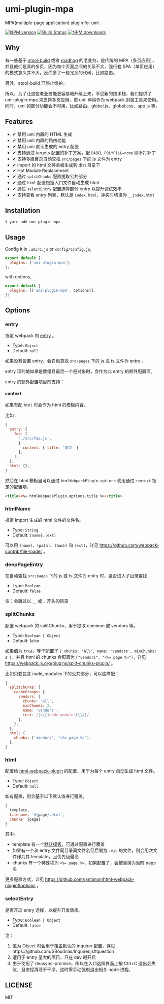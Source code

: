 # umi-plugin-mpa

MPA(multiple-page application) plugin for umi.

[![NPM version](https://img.shields.io/npm/v/umi-plugin-mpa.svg?style=flat)](https://npmjs.org/package/umi-plugin-mpa)
[![Build Status](https://img.shields.io/travis/umijs/umi-plugin-mpa.svg?style=flat)](https://travis-ci.org/umijs/umi-plugin-mpa)
[![NPM downloads](http://img.shields.io/npm/dm/umi-plugin-mpa.svg?style=flat)](https://npmjs.org/package/umi-plugin-mpa)

## Why

有一些基于 [atool-build](https://github.com/ant-tool/atool-build) 或者 [roadhog](https://github.com/sorrycc/roadhog) 的老业务，是传统的 MPA（多页应用），并且他们是真的多页，因为每个页面之间的关系不大，强行套 SPA（单页应用）的模式意义并不大，反而多了一些冗余的代码，比如路由。

另外，atool-build 已停止维护。

所以，为了让这些老业务能更容易地升级上来，享受新的技术栈，我们提供了 umi-plugin-mpa 来支持多页应用，把 umi 单纯作为 webpack 封装工具来使用。同时，umi 的部分功能会不可用，比如路由、global.js、global.css、app.js 等。

## Features

- ✔︎ 禁用 umi 内置的 HTML 生成
- ✔︎ 禁用 umi 内置的路由功能
- ✔︎ 禁用 umi 默认生成的 entry 配置
- ✔︎ 支持通过 targets 配置的补丁方案，配 `BABEL_POLYFILL=none` 则不打补丁
- ✔︎ 支持多级目录自动查找 `src/pages` 下的 js 文件为 entry
- ✔︎ import 的 html 文件会被生成到 dist 目录下
- ✔︎ Hot Module Replacement
- ✔︎ 通过 `splitChunks` 配置提取公共部分
- ✔︎ 通过 `html` 配置根据入口文件自动生成 html
- ✔︎ 通过 `selectEntry` 配置选择部分 entry 以提升调试效率
- ✔︎ 支持查看 entry 列表，默认是 `index.html`，冲突时切换为 `__index.html`

## Installation

```bash
$ yarn add umi-plugin-mpa
```

## Usage

Config it in `.umirc.js` or `config/config.js`,

```js
export default {
  plugins: ['umi-plugin-mpa'],
};
```

with options,

```js
export default {
  plugins: [['umi-plugin-mpa', options]],
};
```

## Options

### entry

指定 webpack 的 [entry](https://webpack.js.org/configuration/entry-context/#entry) 。

- Type: `Object`
- Default: `null`

如果没有设置 entry，会自动查找 `src/pages` 下的 js 或 ts 文件为 entry 。

entry 项的值如果是数组且最后一个是对象时，会作为此 entry 的额外配置项。

entry 的额外配置项目前支持：

#### context

如果有配 `html` 时会作为 html 的模板内容。

比如：

```js
{
  entry: {
    foo: [
      './src/foo.js',
      {
        context: { title: '首页' }
      },
    ],
  },
  html: {},
}
```

然后在 html 模板里可以通过 `htmlWebpackPlugin.options` 使用通过 `context` 指定的配置项，

```html
<title><%= htmlWebpackPlugin.options.title %></title>
```

### htmlName

指定 import 生成的 html 文件的文件名。

- Type: `String`
- Default: `[name].[ext]`

可以用 `[name]`、`[path]`、`[hash]` 和 `[ext]`，详见 https://github.com/webpack-contrib/file-loader 。

### deepPageEntry

在自动查找 `src/pages` 下的 js 或 ts 文件为 entry 时，是否进入子目录查找

- Type: `Boolean`
- Default: `false`

注：会跳过以 `__` 或 `.` 开头的目录

### splitChunks

配置 webpack 的 splitChunks，用于提取 common 或 vendors 等。

- Type: `Boolean | Object`
- Default: false

如果值为 `true`，等于配置了 `{ chunks: 'all', name: 'vendors', minChunks: 2 }`，并且 html 的 chunks 会配置为 `["vendors", "<%= page %>"]`，详见 https://webpack.js.org/plugins/split-chunks-plugin/ 。

比如只要包含 node_modules 下的公共部分，可以这样配：

```js
{
  splitChunks: {
    cacheGroups: {
      vendors: {
        chunks: 'all',
        minChunks: 2,
        name: 'vendors',
        test: /[\\/]node_modules[\\/]/,
      },
    },
  },
  html: {
    chunks: ['vendors', '<%= page %>'],
  },
}
```

### html

配置给 [html-webpack-plugin](https://github.com/jantimon/html-webpack-plugin) 的配置，用于为每个 entry 自动生成 html 文件。

- Type: `Object`
- Default: `null`

如有配置，则会基于以下默认值进行覆盖，

```js
{
  template,
  filename: `${page}.html`,
  chunks: [page]
}
```

其中，

- template 有一个[默认模板](http://github.com/umijs/umi-plugin-mpa/tree/master/templates/document.ejs)，可通过配置进行覆盖
- 如果有一个和 entry 文件同目录同文件名但后缀为 `.ejs` 的文件，则会用次文件作为其 template，且优先级最高
- chunks 有一个特殊项为 `<%= page %>`，如果配置了，会被替换为当前 page 名

更多配置方式，详见 https://github.com/jantimon/html-webpack-plugin#options 。

### selectEntry

是否开启 entry 选择，以提升开发效率。

- Type: `Boolean | Object`
- Default: `false`

注：

1. 值为 Object 时会用于覆盖默认的 inquirer 配置，详见https://github.com/SBoudrias/Inquirer.js#question
2. 适用于 entry 量大的项目，只在 dev 时开启
3. 由于使用了 deasync-promise，所以在入口选择界面上按 Ctrl+C 退出会失败，且进程清理不干净。这时需手动强制退出相关 node 进程。

## LICENSE

MIT
